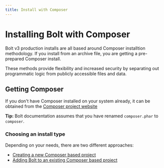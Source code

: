 ```yaml
---
title: Install with Composer
---
```

Installing Bolt with Composer
=============================

Bolt v3 production installs are all based around Composer installtion
methodology. If you install from an archive file, you are getting a pre-prepared
Composer install.

These methods provide flexibility and increased security by separating out
programmatic logic from publicly accessible files and data.

Getting Composer
----------------

If you don't have Composer installed on your system already, it can be obtained
from the [Composer project website](https://getcomposer.org/download/)

<p class="tip"><strong>Tip:</strong> Bolt documentation assumes that you have
renamed <code>composer.phar</code> to <code>composer</code>.</p>

### Choosing an install type

Depending on your needs, there are two different approaches:
  * [Creating a new Composer based project](composer/creating-a-new-project)
  * [Adding Bolt to an existing Composer based project](composer/adding-to-an-existing-project)

